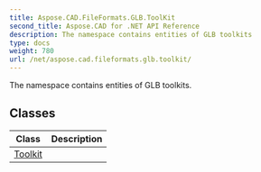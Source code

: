 ```yaml
---
title: Aspose.CAD.FileFormats.GLB.ToolKit
second_title: Aspose.CAD for .NET API Reference
description: The namespace contains entities of GLB toolkits
type: docs
weight: 780
url: /net/aspose.cad.fileformats.glb.toolkit/
---
```

The namespace contains entities of GLB toolkits.

## Classes

| Class | Description |
| --- | --- |
| [Toolkit](./toolkit/) |  |


